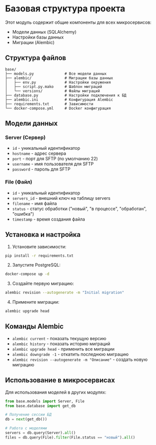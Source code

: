 # Базовая структура проекта

Этот модуль содержит общие компоненты для всех микросервисов:
- Модели данных (SQLAlchemy)
- Настройки базы данных
- Миграции (Alembic)

## Структура файлов

```
base/
├── models.py              # Все модели данных
├── alembic/               # Миграции базы данных
│   ├── env.py             # Настройки окружения
│   ├── script.py.mako     # Шаблон миграций
│   └── versions/          # Файлы миграций
├── database.py            # Настройки подключения к БД
├── alembic.ini            # Конфигурация Alembic
├── requirements.txt       # Зависимости
└── docker-compose.yml     # Docker конфигурация
```

## Модели данных

### Server (Сервер)
- `id` - уникальный идентификатор
- `hostname` - адрес сервера
- `port` - порт для SFTP (по умолчанию 22)
- `username` - имя пользователя для SFTP
- `password` - пароль для SFTP

### File (Файл)
- `id` - уникальный идентификатор
- `servers_id` - внешний ключ на таблицу servers
- `filename` - имя файла
- `status` - статус обработки ("новый", "в процессе", "обработан", "ошибка")
- `timestamp` - время создания файла

## Установка и настройка

1. Установите зависимости:
```bash
pip install -r requirements.txt
```

2. Запустите PostgreSQL:
```bash
docker-compose up -d
```

3. Создайте первую миграцию:
```bash
alembic revision --autogenerate -m "Initial migration"
```

4. Примените миграции:
```bash
alembic upgrade head
```

## Команды Alembic

- `alembic current` - показать текущую версию
- `alembic history` - показать историю миграций
- `alembic upgrade head` - применить все миграции
- `alembic downgrade -1` - откатить последнюю миграцию
- `alembic revision --autogenerate -m "Описание"` - создать новую миграцию

## Использование в микросервисах

Для использования моделей в других модулях:

```python
from base.models import Server, File
from base.database import get_db

# Получение сессии БД
db = next(get_db())

# Работа с моделями
servers = db.query(Server).all()
files = db.query(File).filter(File.status == "новый").all()
``` 